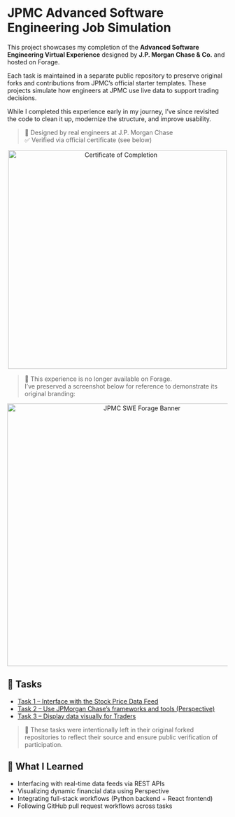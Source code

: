 # JPMC Advanced Software Engineering Job Simulation

This project showcases my completion of the **Advanced Software Engineering Virtual Experience** designed by **J.P. Morgan Chase & Co.** and hosted on Forage.

Each task is maintained in a separate public repository to preserve original forks and contributions from JPMC’s official starter templates. These projects simulate how engineers at JPMC use live data to support trading decisions.

While I completed this experience early in my journey, I’ve since revisited the code to clean it up, modernize the structure, and improve usability.

> 🏦 Designed by real engineers at J.P. Morgan Chase  
> ✅ Verified via official certificate (see below)

<p align="center">
  <img src="./assets/jpmc-certificate.png" alt="Certificate of Completion" width="500"/>
</p>

> 🛑 This experience is no longer available on Forage.  
> I’ve preserved a screenshot below for reference to demonstrate its original branding:

<p align="center">
  <img src="./assets/jpmc-program-banner.png" alt="JPMC SWE Forage Banner" width="600"/>
</p>

## 🔗 Tasks

- [Task 1 – Interface with the Stock Price Data Feed](https://github.com/dhu2022-dev/jpmc-swe-task1)
- [Task 2 – Use JPMorgan Chase’s frameworks and tools (Perspective)](https://github.com/dhu2022-dev/jpmc-swe-task2)
- [Task 3 – Display data visually for Traders](https://github.com/dhu2022-dev/jpmc-swe-task3)

> 📌 These tasks were intentionally left in their original forked repositories to reflect their source and ensure public verification of participation.

## 📝 What I Learned

- Interfacing with real-time data feeds via REST APIs
- Visualizing dynamic financial data using Perspective
- Integrating full-stack workflows (Python backend + React frontend)
- Following GitHub pull request workflows across tasks

